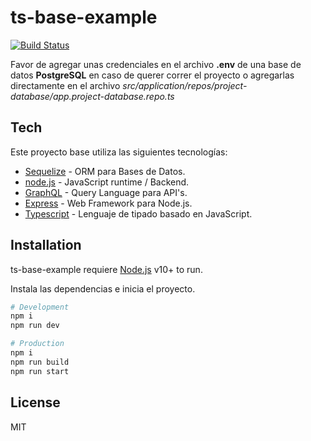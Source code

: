 # ts-base-example

[![Build Status](https://github.com/danielrussocki/ts-base-example/tree/main)](https://github.com/danielrussocki/ts-base-example)

Favor de agregar unas credenciales en el archivo **.env** de una base de datos **PostgreSQL** en caso de querer correr el proyecto o agregarlas directamente en el archivo _src/application/repos/project-database/app.project-database.repo.ts_

## Tech

Este proyecto base utiliza las siguientes tecnologías:

- [Sequelize](https://sequelize.org/) - ORM para Bases de Datos.
- [node.js](https://nodejs.org/en/) - JavaScript runtime / Backend.
- [GraphQL](https://graphql.org/) - Query Language para API's.
- [Express](https://expressjs.com/) - Web Framework para Node.js.
- [Typescript](https://www.typescriptlang.org/) - Lenguaje de tipado basado en JavaScript.

## Installation

ts-base-example requiere [Node.js](https://nodejs.org/) v10+ to run.

Instala las dependencias e inicia el proyecto.

```sh
# Development
npm i
npm run dev

# Production
npm i
npm run build
npm run start
```

## License

MIT
